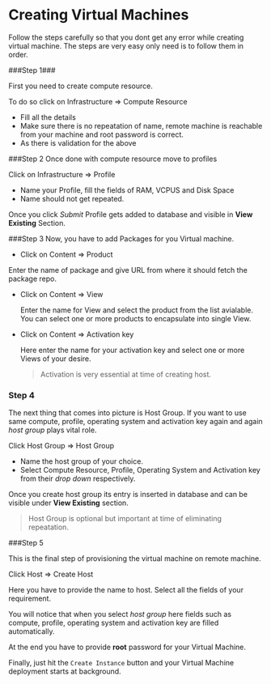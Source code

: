 # Creating Virtual Machines
Follow the steps carefully so that you dont get any error while creating virtual machine. The steps are very easy only need is to follow them in order.

###Step 1###

First you need to create compute resource.

To do so click on Infrastructure => Compute Resource

 * Fill all the details
 * Make sure there is no repeatation of name, remote machine is reachable from your machine and root password is correct.
 * As there is validation for the above

###Step 2
Once done with compute resource move to profiles

Click on Infrastructure => Profile

* Name your Profile, fill the fields of RAM, VCPUS and Disk Space
* Name should not get repeated.

Once you click *Submit* Profile gets added to database and visible in **View Existing** Section.

###Step 3
Now, you have to add Packages for you Virtual machine.

* Click on Content => Product

 Enter the name of package and give URL from where it should fetch the package repo.

* Click on Content => View

    Enter the name for View and select the product from the list avialable. You can select one or more products to encapsulate into single View.

* Click on Content => Activation key

    Here enter the name for your activation key and select one or more Views of your desire.

    >Activation is very essential at time of creating host.

### Step 4

The next thing that comes into picture is Host Group.
If you want to use same compute, profile, operating system and activation key again and again *host group* plays vital role.

Click Host Group => Host Group

* Name the host group of your choice.
* Select Compute Resource, Profile, Operating System and Activation key from their *drop down* respectively.

Once you create host group its entry is inserted in database
and can be visible under **View Existing** section.

>Host Group is optional but important at time of eliminating repeatation.

###Step 5

This is the final step of provisioning the virtual machine on remote machine.

Click Host => Create Host

Here you have to provide the name to host.
Select all the fields of your requirement.

You will notice that when you select *host group* here fields such as compute, profile, operating system and activation key are filled automatically.

At the end you have to provide **root** password for your Virtual Machine.

Finally, just hit the `Create Instance` button and your Virtual Machine deployment starts at background.








